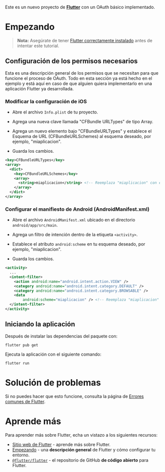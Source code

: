 Este es un nuevo proyecto de [**Flutter**](https://flutter.dev/) con un OAuth básico implementado.

# Empezando

> **Nota:** Asegúrate de tener [Flutter correctamente instalado](https://docs.flutter.dev/get-started/install) antes de intentar este tutorial.

## Configuración de los permisos necesarios

Esta es una descripción general de los permisos que se necesitan para que funcione el proceso de OAuth. Todo en esta sección ya está hecho en el ejemplo y está aquí en caso de que alguien quiera implementarlo en una aplicación Flutter ya desarrollada.

### Modificar la configuración de iOS

- Abre el archivo `Info.plist` de tu proyecto.

- Agrega una nueva clave llamada "CFBundle URLTypes" de tipo Array.

- Agrega un nuevo elemento bajo "CFBundleURLTypes" y establece el Esquema de URL (CFBundleURLSchemes) al esquema deseado, por ejemplo, "miaplicacion".

- Guarda los cambios.

```xml
<key>CFBundleURLTypes</key>
<array>
  <dict>
    <key>CFBundleURLSchemes</key>
    <array>
      <string>miaplicacion</string> <!-- Reemplaza "miaplicacion" con el esquema deseado -->
    </array>
  </dict>
</array>
```

### Configurar el manifiesto de Android (AndroidManifest.xml)

- Abre el archivo `AndroidManifest.xml` ubicado en el directorio `android/app/src/main`.

- Agrega un filtro de intención dentro de la etiqueta `<activity>`.

- Establece el atributo `android:scheme` en tu esquema deseado, por ejemplo, "miaplicacion".

- Guarda los cambios.

```xml
<activity>
  ...
  <intent-filter>
    <action android:name="android.intent.action.VIEW" />
    <category android:name="android.intent.category.DEFAULT" />
    <category android:name="android.intent.category.BROWSABLE" />
    <data
        android:scheme="miaplicacion" /> <!-- Reemplaza "miaplicacion" con el esquema deseado -->
  </intent-filter>
</activity>
```

## Iniciando la aplicación

Después de instalar las dependencias del paquete con:

```
flutter pub get
```

Ejecuta la aplicación con el siguiente comando:

```
flutter run
```

# Solución de problemas

Si no puedes hacer que esto funcione, consulta la página de [Errores comunes de Flutter](https://docs.flutter.dev/testing/common-errors).

# Aprende más

Para aprender más sobre Flutter, echa un vistazo a los siguientes recursos:

- [Sitio web de Flutter](https://flutter.dev/) - aprende más sobre Flutter.
- [Empezando](https://docs.flutter.dev/get-started/install) - una **descripción general** de Flutter y cómo configurar tu entorno.
- [`@flutter/flutter`](https://github.com/flutter/flutter) - el repositorio de GitHub **de código abierto** para Flutter.
